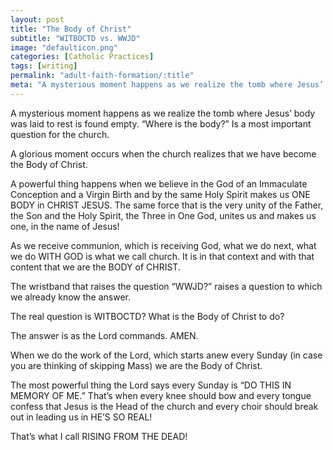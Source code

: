```yaml
---
layout: post
title: "The Body of Christ"
subtitle: "WITBOCTD vs. WWJD"
image: "defaulticon.png"
categories: [Catholic Practices]
tags: [writing]
permalink: "adult-faith-formation/:title"
meta: "A mysterious moment happens as we realize the tomb where Jesus’ body was laid to rest is found empty. “Where is the body?” Is a most important question for the church."
---
```

A mysterious moment happens as we realize the tomb where Jesus’ body was laid to rest is found empty. “Where is the body?” Is a most important question for the church.
<!--more-->

A glorious moment occurs when the church realizes that we have become the Body of Christ.

A powerful thing happens when we believe in the God of an Immaculate Conception and a Virgin Birth and by the same Holy Spirit makes us ONE BODY in CHRIST JESUS. The same force that is the very unity of the Father, the Son and the Holy Spirit, the Three in One God, unites us and makes us one, in the name of Jesus!

As we receive communion, which is receiving God, what we do next, what we do WITH GOD is what we call church. It is in that context and with that content that we are the BODY of CHRIST.

The wristband that raises the question “WWJD?” raises a question to which we already know the answer. 

The real question is WITBOCTD? What is the Body of Christ to do?

The answer is as the Lord commands. AMEN.

When we do the work of the Lord, which starts anew every Sunday (in case you are thinking of skipping Mass) we are the Body of Christ.

The most powerful thing the Lord says every Sunday is “DO THIS IN MEMORY OF ME.” That’s when every knee should bow and every tongue confess that Jesus is the Head of the church and every choir should break out in leading us in HE’S SO REAL!

That’s what I call RISING FROM THE DEAD!